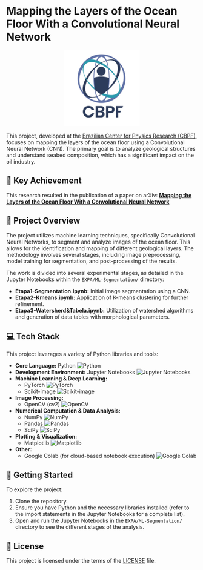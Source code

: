 # Mapping the Layers of the Ocean Floor With a Convolutional Neural Network

<p align="center">
  <img src="Assets/CBPF.jpg" width="200"/>
</p>

This project, developed at the [Brazilian Center for Physics Research (CBPF)](http://portal.cbpf.br/), focuses on mapping the layers of the ocean floor using a Convolutional Neural Network (CNN). The primary goal is to analyze geological structures and understand seabed composition, which has a significant impact on the oil industry.

## 🌟 Key Achievement

This research resulted in the publication of a paper on arXiv:
**[Mapping the Layers of the Ocean Floor With a Convolutional Neural Network](https://arxiv.org/abs/2412.05329)**

## 📖 Project Overview

The project utilizes machine learning techniques, specifically Convolutional Neural Networks, to segment and analyze images of the ocean floor. This allows for the identification and mapping of different geological layers. The methodology involves several stages, including image preprocessing, model training for segmentation, and post-processing of the results.

The work is divided into several experimental stages, as detailed in the Jupyter Notebooks within the `EXPA/ML-Segmentation/` directory:

- **Etapa1-Segmentation.ipynb:** Initial image segmentation using a CNN.
- **Etapa2-Kmeans.ipynb:** Application of K-means clustering for further refinement.
- **Etapa3-Watersherd&Tabela.ipynb:** Utilization of watershed algorithms and generation of data tables with morphological parameters.

## 💻 Tech Stack

This project leverages a variety of Python libraries and tools:

- **Core Language:** Python ![Python][python-shield]
- **Development Environment:** Jupyter Notebooks ![Jupyter Notebooks][jupyter-shield]
- **Machine Learning & Deep Learning:**
  - PyTorch ![PyTorch][pytorch-shield]
  - Scikit-image ![Scikit-image][scikit-image-shield]
- **Image Processing:**
  - OpenCV (cv2) ![OpenCV][opencv-shield]
- **Numerical Computation & Data Analysis:**
  - NumPy ![NumPy][numpy-shield]
  - Pandas ![Pandas][pandas-shield]
  - SciPy ![SciPy][scipy-shield]
- **Plotting & Visualization:**
  - Matplotlib ![Matplotlib][matplotlib-shield]
- **Other:**
  - Google Colab (for cloud-based notebook execution) ![Google Colab][google-colab-shield]

[python-shield]: https://img.shields.io/badge/Python-3776AB?style=for-the-badge&logo=python&logoColor=white
[jupyter-shield]: https://img.shields.io/badge/Jupyter-F37626?style=for-the-badge&logo=jupyter&logoColor=white
[pytorch-shield]: https://img.shields.io/badge/PyTorch-EE4C2C?style=for-the-badge&logo=pytorch&logoColor=white
[scikit-image-shield]: https://img.shields.io/badge/scikit--image-0096CF?style=for-the-badge&logo=scikit-image&logoColor=white
[opencv-shield]: https://img.shields.io/badge/OpenCV-5C3EE8?style=for-the-badge&logo=opencv&logoColor=white
[numpy-shield]: https://img.shields.io/badge/Numpy-013243?style=for-the-badge&logo=numpy&logoColor=white
[pandas-shield]: https://img.shields.io/badge/Pandas-150458?style=for-the-badge&logo=pandas&logoColor=white
[scipy-shield]: https://img.shields.io/badge/SciPy-8CAAE6?style=for-the-badge&logo=scipy&logoColor=white
[matplotlib-shield]: https://img.shields.io/badge/Matplotlib-11557c?style=for-the-badge&logo=matplotlib&logoColor=white
[google-colab-shield]: https://img.shields.io/badge/Google%20Colab-F9AB00?style=for-the-badge&logo=googlecolab&logoColor=black

## 🚀 Getting Started

To explore the project:

1. Clone the repository.
2. Ensure you have Python and the necessary libraries installed (refer to the import statements in the Jupyter Notebooks for a complete list).
3. Open and run the Jupyter Notebooks in the `EXPA/ML-Segmentation/` directory to see the different stages of the analysis.

## 📄 License

This project is licensed under the terms of the [LICENSE](LICENSE) file.
